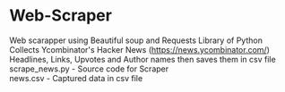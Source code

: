 # Web-Scraper
Web scarapper using Beautiful soup and Requests Library of Python<br>
Collects Ycombinator's Hacker News (https://news.ycombinator.com/)  Headlines, Links, Upvotes and Author names then saves them in csv file <br> 
scrape_news.py -  Source code for Scraper <br>
news.csv - Captured data in csv file